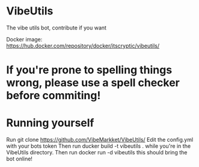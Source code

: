 # VibeUtils
The vibe utils bot, contribute if you want

Docker image: https://hub.docker.com/repository/docker/itscryptic/vibeutils/

# If you're prone to spelling things wrong, please use a spell checker before commiting!

# Running yourself

Run git clone https://github.com/VibeMarkket/VibeUtils/
Edit the config.yml with your bots token 
Then run ducker build -t vibeutils . while you're in the VibeUtils directory.
Then run docker run -d vibeutils this should bring the bot online!
